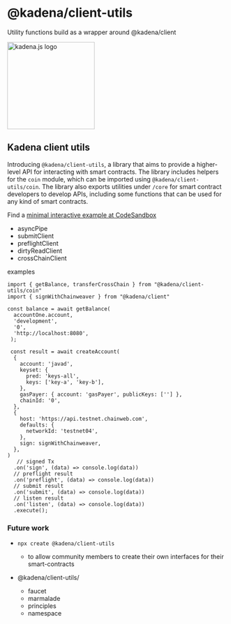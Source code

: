 <!-- genericHeader start -->

# @kadena/client-utils

Utility functions build as a wrapper around @kadena/client

<picture>
  <source srcset="https://raw.githubusercontent.com/kadena-community/kadena.js/main/common/images/Kadena.JS_logo-white.png" media="(prefers-color-scheme: dark)"/>
  <img src="https://raw.githubusercontent.com/kadena-community/kadena.js/main/common/images/Kadena.JS_logo-black.png" width="200" alt="kadena.js logo" />
</picture>

<!-- genericHeader end -->

## Kadena client utils

Introducing `@kadena/client-utils`, a library that aims to provide a
higher-level API for interacting with smart contracts. The library includes
helpers for the `coin` module, which can be imported using
`@kadena/client-utils/coin`. The library also exports utilities under `/core`
for smart contract developers to develop APIs, including some functions that can
be used for any kind of smart contracts.

Find a [minimal interactive example at CodeSandbox][1]

- asyncPipe
- submitClient
- preflightClient
- dirtyReadClient
- crossChainClient

examples

```TS
import { getBalance, transferCrossChain } from "@kadena/client-utils/coin"
import { signWithChainweaver } from "@kadena/client"

const balance = await getBalance(
  accountOne.account,
  'development',
  '0',
  'http://localhost:8080',
 );

 const result = await createAccount(
  {
    account: 'javad',
    keyset: {
      pred: 'keys-all',
      keys: ['key-a', 'key-b'],
    },
    gasPayer: { account: 'gasPayer', publicKeys: [''] },
    chainId: '0',
  },
  {
    host: 'https://api.testnet.chainweb.com',
    defaults: {
      networkId: 'testnet04',
    },
    sign: signWithChainweaver,
  },
)
   // signed Tx
  .on('sign', (data) => console.log(data))
  // preflight result
  .on('preflight', (data) => console.log(data))
  // submit result
  .on('submit', (data) => console.log(data))
  // listen result
  .on('listen', (data) => console.log(data))
  .execute();
```

### Future work

- `npx create @kadena/client-utils`

  - to allow community members to create their own interfaces for their
    smart-contracts

- @kadena/client-utils/
  - faucet
  - marmalade
  - principles
  - namespace

[1]:
  https://githubbox.com/kadena-community/kadena.js/tree/main/packages/libs/client-utils/codesandbox
